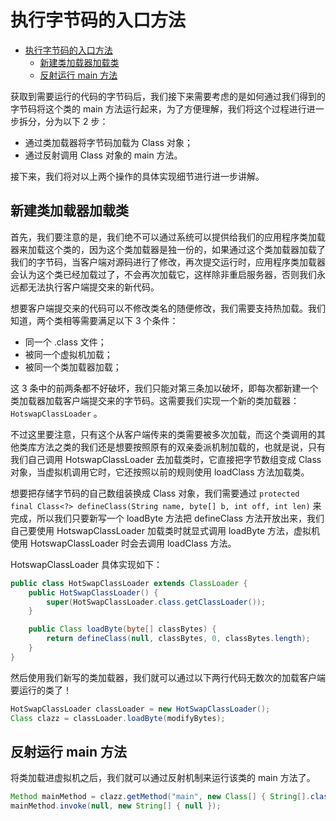 # 执行字节码的入口方法

<!-- TOC -->

- [执行字节码的入口方法](#执行字节码的入口方法)
    - [新建类加载器加载类](#新建类加载器加载类)
    - [反射运行 main 方法](#反射运行-main-方法)

<!-- /TOC -->

获取到需要运行的代码的字节码后，我们接下来需要考虑的是如何通过我们得到的字节码将这个类的 main 方法运行起来，为了方便理解，我们将这个过程进行进一步拆分，分为以下 2 步：

- 通过类加载器将字节码加载为 Class 对象；
- 通过反射调用 Class 对象的 main 方法。

接下来，我们将对以上两个操作的具体实现细节进行进一步讲解。



## 新建类加载器加载类

首先，我们要注意的是，我们绝不可以通过系统可以提供给我们的应用程序类加载器来加载这个类的，因为这个类加载器是独一份的，如果通过这个类加载器加载了我们的字节码，当客户端对源码进行了修改，再次提交运行时，应用程序类加载器会认为这个类已经加载过了，不会再次加载它，这样除非重启服务器，否则我们永远都无法执行客户端提交来的新代码。

想要客户端提交来的代码可以不修改类名的随便修改，我们需要支持热加载。我们知道，两个类相等需要满足以下 3 个条件：

- 同一个 .class 文件；
- 被同一个虚拟机加载；
- 被同一个类加载器加载；

这 3 条中的前两条都不好破坏，我们只能对第三条加以破坏，即每次都新建一个类加载器加载客户端提交来的字节码。这需要我们实现一个新的类加载器： `HotswapClassLoader` 。

不过这里要注意，只有这个从客户端传来的类需要被多次加载，而这个类调用的其他类库方法之类的我们还是想要按照原有的双亲委派机制加载的，也就是说，只有我们自己调用 HotswapClassLoader 去加载类时，它直接把字节数组变成 Class 对象，当虚拟机调用它时，它还按照以前的规则使用 loadClass 方法加载类。

想要把存储字节码的自己数组装换成 Class 对象，我们需要通过 `protected final Class<?> defineClass(String name, byte[] b, int off, int len)` 来完成，所以我们只要新写一个 loadByte 方法把 defineClass 方法开放出来，我们自己要使用 HotswapClassLoader 加载类时就显式调用 loadByte 方法，虚拟机使用 HotswapClassLoader 时会去调用 loadClass 方法。

HotswapClassLoader 具体实现如下：

```java
public class HotSwapClassLoader extends ClassLoader {
    public HotSwapClassLoader() {
        super(HotSwapClassLoader.class.getClassLoader());
    }

    public Class loadByte(byte[] classBytes) {
        return defineClass(null, classBytes, 0, classBytes.length);
    }
}
```

然后使用我们新写的类加载器，我们就可以通过以下两行代码无数次的加载客户端要运行的类了！

```java
HotSwapClassLoader classLoader = new HotSwapClassLoader();
Class clazz = classLoader.loadByte(modifyBytes);
```



## 反射运行 main 方法

将类加载进虚拟机之后，我们就可以通过反射机制来运行该类的 main 方法了。

```java
Method mainMethod = clazz.getMethod("main", new Class[] { String[].class });
mainMethod.invoke(null, new String[] { null });
```



